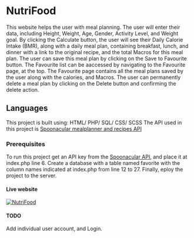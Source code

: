 # NutriFood
This website helps the user with meal planning.
The user will enter their data, including Height, Weight, Age, Gender, Activity Level, and Weight goal. By clicking the Calculate button, the user will see their Daily Calorie Intake (BMR), along with a daily meal plan, containing breakfast, lunch, and dinner with a link to the original recipe, and the total Macros for this meal plan.
The user can save this meal plan by clicking on the Save to Favourite button. The Favourite list can be aaccessed by navigating to the Favourite page, at the top. The Favourite page contains all the meal plans saved by the user along with the calories, and Macros. The user can permanently delete a meal plan by clicking on the Delete button and confirming the delete action.

## Languages
This project is built using: HTML/ PHP/ SQL/ CSS/ SCSS
The API used in this project is [Spoonacular mealplanner and recipes API](https://spoonacular.com/food-api)


### Prerequisites
To run this project get an API key from the [Spoonacular API](https://spoonacular.com/food-api), and place it at index.php line 6.
Create a database with a table named favorite with the column names indicated at index.php from line 12 to 27.
Finally, eploy the project to the server.

#### Live website
[![NutriFood](https://user-images.githubusercontent.com/90394300/171059523-1883662f-2fb0-4e2e-b532-ac374069a4d3.JPG)](https://nirarasuli.com/Projects/NutriFood/)


#### TODO
Add individual user account, and Login.

